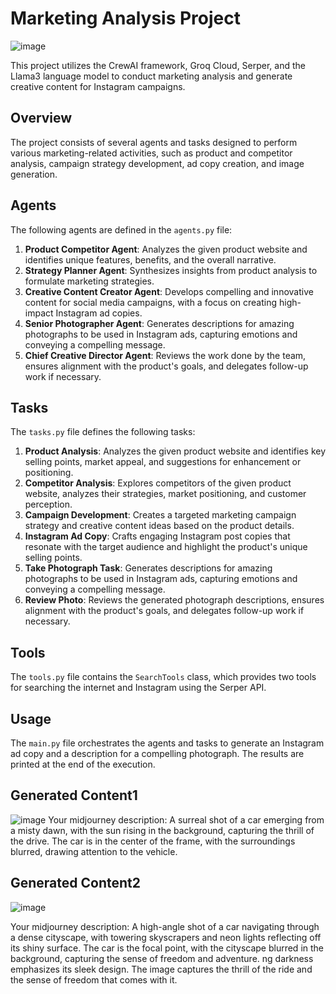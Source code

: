 # Marketing Analysis Project
![image](https://github.com/siddharthprakash1/automated-ai-marketing-analysis-instagram/assets/92435819/176ed356-3b59-43e6-a4cf-991195f7f4db)

This project utilizes the CrewAI framework, Groq Cloud, Serper, and the Llama3 language model to conduct marketing analysis and generate creative content for Instagram campaigns.

## Overview

The project consists of several agents and tasks designed to perform various marketing-related activities, such as product and competitor analysis, campaign strategy development, ad copy creation, and image generation.

## Agents

The following agents are defined in the `agents.py` file:

1. **Product Competitor Agent**: Analyzes the given product website and identifies unique features, benefits, and the overall narrative.
2. **Strategy Planner Agent**: Synthesizes insights from product analysis to formulate marketing strategies.
3. **Creative Content Creator Agent**: Develops compelling and innovative content for social media campaigns, with a focus on creating high-impact Instagram ad copies.
4. **Senior Photographer Agent**: Generates descriptions for amazing photographs to be used in Instagram ads, capturing emotions and conveying a compelling message.
5. **Chief Creative Director Agent**: Reviews the work done by the team, ensures alignment with the product's goals, and delegates follow-up work if necessary.

## Tasks

The `tasks.py` file defines the following tasks:

1. **Product Analysis**: Analyzes the given product website and identifies key selling points, market appeal, and suggestions for enhancement or positioning.
2. **Competitor Analysis**: Explores competitors of the given product website, analyzes their strategies, market positioning, and customer perception.
3. **Campaign Development**: Creates a targeted marketing campaign strategy and creative content ideas based on the product details.
4. **Instagram Ad Copy**: Crafts engaging Instagram post copies that resonate with the target audience and highlight the product's unique selling points.
5. **Take Photograph Task**: Generates descriptions for amazing photographs to be used in Instagram ads, capturing emotions and conveying a compelling message.
6. **Review Photo**: Reviews the generated photograph descriptions, ensures alignment with the product's goals, and delegates follow-up work if necessary.

## Tools

The `tools.py` file contains the `SearchTools` class, which provides two tools for searching the internet and Instagram using the Serper API.

## Usage

The `main.py` file orchestrates the agents and tasks to generate an Instagram ad copy and a description for a compelling photograph. The results are printed at the end of the execution.

## Generated Content1
![image](https://github.com/siddharthprakash1/automated-ai-marketing-analysis-instagram/assets/92435819/cc2c26b7-06aa-4b39-9c10-bbaf5c115d7c)
Your midjourney description:
 A surreal shot of a car emerging from a misty dawn, with the sun rising in the background, capturing the thrill of the drive. The car is in the center of the frame, with the surroundings blurred, drawing attention to the vehicle.

## Generated Content2
![image](https://github.com/siddharthprakash1/automated-ai-marketing-analysis-instagram/assets/92435819/81fe07e5-c947-40cb-9200-513207214ca1)

Your midjourney description:
A high-angle shot of a car navigating through a dense cityscape, with towering skyscrapers and neon lights reflecting off its shiny surface. The car is the focal point, with the cityscape blurred in the background, capturing the sense of freedom and adventure.
ng darkness emphasizes its sleek design. The image captures the thrill of the ride and the sense of freedom that comes with it.

